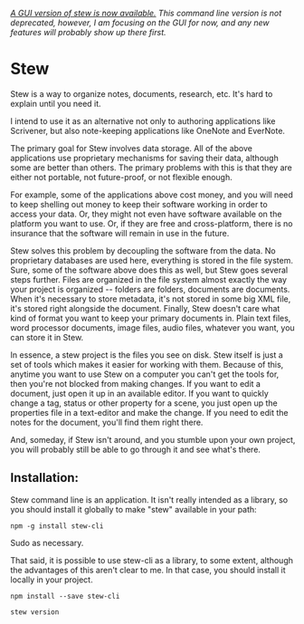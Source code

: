 *[A GUI version of stew is now available.](https://github.com/user4815162342/stew-gui) This command line version is not deprecated, however, I am focusing on the GUI for now, and any new features will probably show up there first.*

Stew
====

Stew is a way to organize notes, documents, research, etc. It's hard to explain
until you need it.

I intend to use it as an alternative not only to authoring applications like
Scrivener, but also note-keeping applications like OneNote and EverNote.

The primary goal for Stew involves data storage. All of the above applications
use proprietary mechanisms for saving their data, although some are better than
others. The primary problems with this is that they are either not portable, not
future-proof, or not flexible enough.

For example, some of the applications above cost money, and you will need to
keep shelling out money to keep their software working in order to access your
data. Or, they might not even have software available on the platform you want
to use. Or, if they are free and cross-platform, there is no insurance that the
software will remain in use in the future.

Stew solves this problem by decoupling the software from the data. No
proprietary databases are used here, everything is stored in the file system.
Sure, some of the software above does this as well, but Stew goes several steps
further. Files are organized in the file system almost exactly the way your
project is organized -- folders are folders, documents are documents. When it's
necessary to store metadata, it's not stored in some big XML file, it's stored
right alongside the document. Finally, Stew doesn't care what kind of format you
want to keep your primary documents in. Plain text files, word processor
documents, image files, audio files, whatever you want, you can store it in
Stew.

In essence, a stew project is the files you see on disk. Stew itself is just a
set of tools which makes it easier for working with them. Because of this,
anytime you want to use Stew on a computer you can't get the tools for, then
you're not blocked from making changes. If you want to edit a document, just
open it up in an available editor. If you want to quickly change a tag, status
or other property for a scene, you just open up the properties file in a
text-editor and make the change. If you need to edit the notes for the document,
you'll find them right there.

And, someday, if Stew isn't around, and you stumble upon your own project, you
will probably still be able to go through it and see what's there.

## Installation:

Stew command line is an application. It isn't really intended as a library,
so you should install it globally to make "stew" available in your path:

`npm -g install stew-cli`

Sudo as necessary.

That said, it is possible to use stew-cli as a library, to some extent,
although the advantages of this aren't clear to me. In that case, you
should install it locally in your project.

`npm install --save stew-cli`


`stew version`

